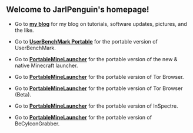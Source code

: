 ## Welcome to JarlPenguin's homepage!

- Go to [**my blog**](https://jarlpenguin.blogspot.com) for my blog on tutorials, software updates, pictures, and the like.

- Go to [**UserBenchMark Portable**](https://JarlPenguin.github.io/UserBenchMarkPortable) for the portable version of UserBenchMark.

- Go to [**PortableMineLauncher**](https://JarlPenguin.github.io/PortableMineLauncher) for the portable version of the new & native Minecraft launcher.

- Go to [**PortableMineLauncher**](https://JarlPenguin.github.io/TorBrowserPortable) for the portable version of Tor Browser.

- Go to [**PortableMineLauncher**](https://JarlPenguin.github.io/TorBrowserBetaPortable) for the portable version of Tor Browser (Beta).

- Go to [**PortableMineLauncher**](https://JarlPenguin.github.io/InSpectrePortable) for the portable version of InSpectre.

- Go to [**PortableMineLauncher**](https://JarlPenguin.github.io/BeCyIconGrabberPortable) for the portable version of BeCyIconGrabber.